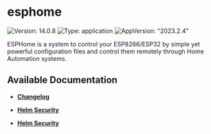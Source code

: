 # esphome

![Version: 14.0.8](https://img.shields.io/badge/Version-14.0.8-informational?style=flat-square) ![Type: application](https://img.shields.io/badge/Type-application-informational?style=flat-square) ![AppVersion: "2023.2.4"](https://img.shields.io/badge/AppVersion-"2023.2.4"-informational?style=flat-square)

ESPHome is a system to control your ESP8266/ESP32 by simple yet powerful configuration files and control them remotely through Home Automation systems.

## Available Documentation

- [**Changelog**](CHANGELOG)

- [**Helm Security**](container-security)

- [**Helm Security**](helm-security)


